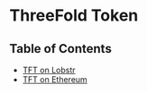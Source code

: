 <h1> ThreeFold Token </h1>

<h2> Table of Contents </h2>

- [TFT on Lobstr](../TF_Token/tft_lobstr/tft_lobstr.html)
- [TFT on Ethereum](../TF_Token/tft_ethereum/tft_ethereum.html)